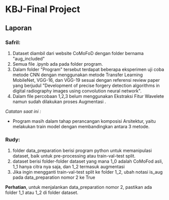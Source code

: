 # KBJ-Final Project

## Laporan
### Safril:
1) Dataset diambil dari website CoMoFoD dengan folder bernama "aug_included"
2) Semua file .ipynb ada pada folder program.
3) Dalam folder "Program" tersebut terdapat beberapa eksperimen uji coba metode CNN dengan menggunakan metode Transfer Learning MobileNet, VGG-16, dan VGG-19 sesuai dengan referensi review paper yang berjudul "Development of precise forgery detection algorithms in digital radiography images using convolution neural network".
4) Dalam file percobaan 1,2,3 belum menggunakan Ekstraksi Fitur Wavelete namun sudah dilakukan proses Augmentasi .

*Catatan saat ini :*
- Program masih dalam tahap perancangan komposisi Arsitektur, yaitu melakukan train model dengan membandingkan antara 3 metode.

### Rudy:
1) folder data_preparation berisi program python untuk memanipulasi dataset, baik untuk pre-processing atau train-val-test split.
2) dataset berisi folder-folder dataset yang mana 1_0 adalah CoMoFod asli, 1_1 hanya citra nya saja, dan 1_2 termasuk augmentasi
3) Jika ingin mengganti train-val-test split ke folder 1_2, ubah notasi is_aug pada data_preparation nomor 2 ke True

**Perhatian**, untuk menjalankan data_preparation nomor 2, pastikan ada folder 1_1 atau 1_2 di folder dataset.
